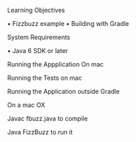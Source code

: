 Learning Objectives

•	Fizzbuzz  example
•	Building with Gradle

System Requirements

•	Java 6 SDK or later

Running the Appplication
On mac

Running the Tests
on mac

Running the Application outside Gradle

On a mac OX

Javac fbuzz.java to compile

Java FizzBuzz  to run it


